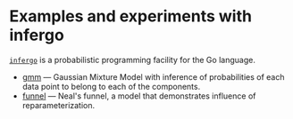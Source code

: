 # Examples and experiments with infergo

[`infergo`](http://infergo.org/) is a probabilistic programming facility for
the Go language.

* [gmm](gmm) — Gaussian Mixture Model with inference of probabilities of each
  data point to belong to each of the components.
* [funnel](funnel) — Neal's funnel, a model that demonstrates influence of
  reparameterization.
